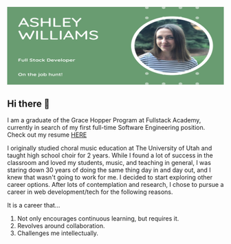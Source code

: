 ![](https://github.com/ashwilliams15/ashwilliams15/blob/main/bannerPic.png)

## Hi there 👋

I am a graduate of the Grace Hopper Program at Fullstack Academy, currently in search of my first full-time Software Engineering position. Check out my resume [HERE](https://drive.google.com/file/d/1Azef6yaFvN7Ey-pRwN2oUjBuW4MR3_8H/view?usp=sharing)

I originally studied choral music education at The University of Utah and taught high school choir for 2 years. While I found a lot of success in the classroom and loved my students, music, and teaching in general, I was staring down 30 years of doing the same thing day in and day out, and I knew that wasn't going to work for me. I decided to start exploring other career options. After lots of contemplation and research, I chose to pursue a career in web development/tech for the following reasons.

It is a career that...
1. Not only encourages continuous learning, but requires it.
2. Revolves around collaboration.
3. Challenges me intellectually.
